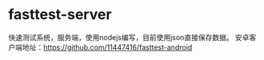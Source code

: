 # fasttest-server
快速测试系统，服务端，使用nodejs编写，目前使用json直接保存数据。
安卓客户端地址：https://github.com/11447416/fasttest-android
